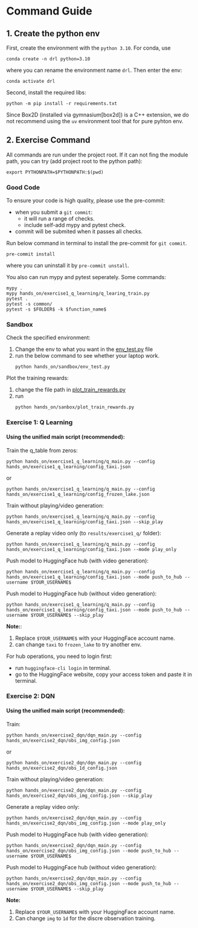 # Command Guide


## 1. Create the python env
First, create the environment with the `python 3.10`. For conda, use
```
conda create -n drl python=3.10
```
where you can rename the environment name `drl`. Then enter the env:
```
conda activate drl
```

Second, install the required libs:
```
python -m pip install -r requirements.txt
```
Since Box2D (installed via gymnasium[box2d]) is a C++ extension, we do not
recommend using the `uv` environment tool that for pure pyhton env.


## 2. Exercise Command
All commands are run under the project root. If it can not fing the module path,
you can try (add project root to the python path):
```
export PYTHONPATH=$PYTHONPATH:$(pwd)
```
### Good Code
To ensure your code is high quality, please use the pre-commit:
- when you submit a `git commit`:
    - it will run a range of checks.
    - include self-add mypy and pytest check.
- commit will be submited when it passes all checks.

Run below command in terminal to install the pre-commit for `git commit`.
```
pre-commit install
```
where you can uninstall it by `pre-commit unstall`.

You also can run mypy and pytest seperately. Some commands:
```
mypy .
mypy hands_on/exercise1_q_learning/q_learing_train.py
pytest .
pytest -s common/
pytest -s $FOLDER$ -k $function_name$
```

### Sandbox
Check the specified environment:
1. Change the env to what you want in the [env_test.py](./sandbox/env_test.py) file
2. run the below command to see whether your laptop work.
    ```
    python hands_on/sandbox/env_test.py
    ```

Plot the training rewards:
1. change the file path in [plot_train_rewards.py](./sandbox/plot_train_rewards.py)
2. run
    ```
    python hands_on/sanbox/plot_train_rewards.py
    ```


### Exercise 1: Q Learning

#### Using the unified main script (recommended):
Train the q_table from zeros:
```
python hands_on/exercise1_q_learning/q_main.py --config hands_on/exercise1_q_learning/config_taxi.json
```
or
```
python hands_on/exercise1_q_learning/q_main.py --config hands_on/exercise1_q_learning/config_frozen_lake.json
```

Train without playing/video generation:
```
python hands_on/exercise1_q_learning/q_main.py --config hands_on/exercise1_q_learning/config_taxi.json --skip_play
```

Generate a replay video only (to `results/exercise1_q/` folder):
```
python hands_on/exercise1_q_learning/q_main.py --config hands_on/exercise1_q_learning/config_taxi.json --mode play_only
```

Push model to HuggingFace hub (with video generation):
```
python hands_on/exercise1_q_learning/q_main.py --config hands_on/exercise1_q_learning/config_taxi.json --mode push_to_hub --username $YOUR_USERNAME$
```

Push model to HuggingFace hub (without video generation):
```
python hands_on/exercise1_q_learning/q_main.py --config hands_on/exercise1_q_learning/config_taxi.json --mode push_to_hub --username $YOUR_USERNAME$ --skip_play
```

**Note:**:
1. Replace `$YOUR_USERNAME$` with your HuggingFace account name.
2. can change `taxi` to `frozen_lake` to try another env.

For hub operations, you need to login first:
- run `huggingface-cli login` in terminal.
- go to the HuggingFace website, copy your access token and paste it in terminal.


### Exercise 2: DQN

#### Using the unified main script (recommended):
Train:
```
python hands_on/exercise2_dqn/dqn_main.py --config hands_on/exercise2_dqn/obs_img_config.json
```
or
```
python hands_on/exercise2_dqn/dqn_main.py --config hands_on/exercise2_dqn/obs_1d_config.json
```

Train without playing/video generation:
```
python hands_on/exercise2_dqn/dqn_main.py --config hands_on/exercise2_dqn/obs_img_config.json --skip_play
```

Generate a replay video only:
```
python hands_on/exercise2_dqn/dqn_main.py --config hands_on/exercise2_dqn/obs_img_config.json --mode play_only
```

Push model to HuggingFace hub (with video generation):
```
python hands_on/exercise2_dqn/dqn_main.py --config hands_on/exercise2_dqn/obs_img_config.json --mode push_to_hub --username $YOUR_USERNAME$
```

Push model to HuggingFace hub (without video generation):
```
python hands_on/exercise2_dqn/dqn_main.py --config hands_on/exercise2_dqn/obs_img_config.json --mode push_to_hub --username $YOUR_USERNAME$ --skip_play
```

**Note:**
1. Replace `$YOUR_USERNAME$` with your HuggingFace account name.
2. Can change `img` to `1d` for the discre observation training.
